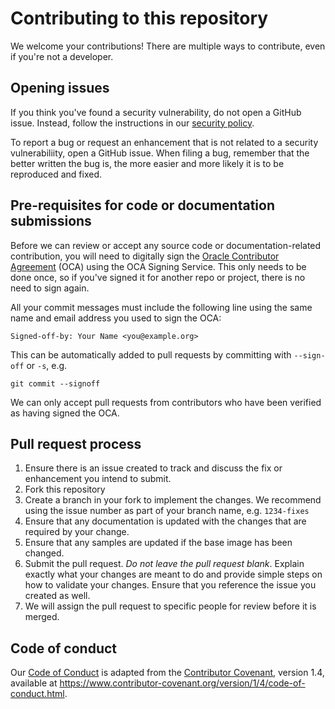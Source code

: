 # Contributing to this repository

We welcome your contributions! There are multiple ways to contribute, even if
you're not a developer.

## Opening issues

If you think you've found a security vulnerability, do not open a GitHub issue.
Instead, follow the instructions in our [security policy](./SECURITY.md).

To report a bug or request an enhancement that is not related to a security
vulnerabiliity, open a GitHub issue. When filing a bug, remember that the better
written the bug is, the more easier and more likely it is to be reproduced and
fixed.

## Pre-requisites for code or documentation submissions

Before we can review or accept any source code or documentation-related
contribution, you will need to digitally sign the [Oracle Contributor Agreement][OCA]
(OCA) using the OCA Signing Service. This only needs to be done once, so if
you've signed it for another repo or project, there is no need to sign again.

All your commit messages must include the following line using the same name and
email address you used to sign the OCA:

```text
Signed-off-by: Your Name <you@example.org>
```

This can be automatically added to pull requests by committing with `--sign-off`
or `-s`, e.g.

```text
git commit --signoff
```

We can only accept pull requests from contributors who have been verified as
having signed the OCA.

## Pull request process

1. Ensure there is an issue created to track and discuss the fix or enhancement
   you intend to submit.
1. Fork this repository
1. Create a branch in your fork to implement the changes. We recommend using
   the issue number as part of your branch name, e.g. `1234-fixes`
1. Ensure that any documentation is updated with the changes that are required
   by your change.
1. Ensure that any samples are updated if the base image has been changed.
1. Submit the pull request. *Do not leave the pull request blank*. Explain exactly
   what your changes are meant to do and provide simple steps on how to validate
   your changes. Ensure that you reference the issue you created as well.
1. We will assign the pull request to specific people for review before it is merged.

## Code of conduct

Our [Code of Conduct](./CODE_OF_CONDUCT.md) is adapted from the
[Contributor Covenant][CC], version 1.4, available at
 <https://www.contributor-covenant.org/version/1/4/code-of-conduct.html>.

[OCA]: https://oca.opensource.oracle.com
[CC]: https://www.contributor-covenant.org

